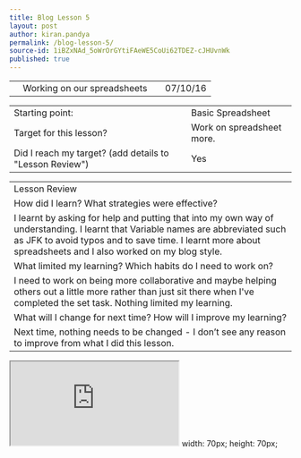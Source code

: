 ```yaml
---
title: Blog Lesson 5
layout: post
author: kiran.pandya
permalink: /blog-lesson-5/
source-id: 1iBZxNAd_5oWrOrGYtiFAeWE5CoUi62TDEZ-cJHUvnWk
published: true
---
```

<table>
  <tr>
    <td></td>
    <td>Working on our spreadsheets</td>
    <td></td>
    <td>07/10/16</td>
  </tr>
</table>


<table>
  <tr>
    <td>Starting point:</td>
    <td>Basic Spreadsheet</td>
  </tr>
  <tr>
    <td>Target for this lesson?</td>
    <td>Work on spreadsheet more.</td>
  </tr>
  <tr>
    <td>Did I reach my target? 
(add details to "Lesson Review")</td>
    <td> Yes</td>
  </tr>
</table>


<table>
  <tr>
    <td>Lesson Review</td>
  </tr>
  <tr>
    <td>How did I learn? What strategies were effective? </td>
  </tr>
  <tr>
    <td>I learnt by asking for help and putting that into my own way of understanding. I learnt that Variable names are abbreviated such as JFK to avoid typos and to save time. I learnt more about spreadsheets and I also worked on my blog style.</td>
  </tr>
  <tr>
    <td>What limited my learning? Which habits do I need to work on? </td>
  </tr>
  <tr>
    <td>I need to work on being more collaborative and maybe helping others out a little more rather than just sit there when I've completed the set task. Nothing limited my learning.</td>
  </tr>
  <tr>
    <td>What will I change for next time? How will I improve my learning?</td>
  </tr>
  <tr>
    <td>Next time, nothing needs to be changed - I don’t see any reason to improve from what I did this lesson.</td>
  </tr>
</table>

<iframe src="https://docs.google.com/spreadsheets/d/1rUHE33f3A6Wa1oZahmbB-ssNr07sVvyTt2PA3-tdBxw/pubhtml?widget=true&amp;headers=false"></iframe>
width: 70px;
height: 70px;
